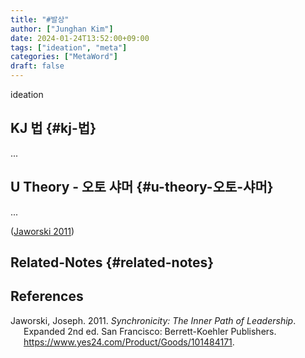 ```yaml
---
title: "#발상"
author: ["Junghan Kim"]
date: 2024-01-24T13:52:00+09:00
tags: ["ideation", "meta"]
categories: ["MetaWord"]
draft: false
---
```


ideation


## KJ 법 {#kj-법}

...


## U Theory - 오토 샤머 {#u-theory-오토-샤머}

...

(<a href="#citeproc_bib_item_1">Jaworski 2011</a>)


## Related-Notes {#related-notes}

## References

<style>.csl-entry{text-indent: -1.5em; margin-left: 1.5em;}</style><div class="csl-bib-body">
  <div class="csl-entry"><a id="citeproc_bib_item_1"></a>Jaworski, Joseph. 2011. <i>Synchronicity: The Inner Path of Leadership</i>. Expanded 2nd ed. San Francisco: Berrett-Koehler Publishers. <a href="https://www.yes24.com/Product/Goods/101484171">https://www.yes24.com/Product/Goods/101484171</a>.</div>
</div>
